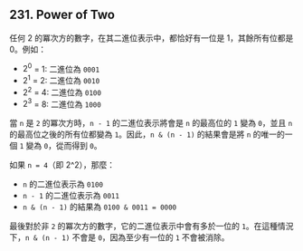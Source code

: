 ## 231. Power of Two

任何 2 的冪次方的數字，在其二進位表示中，都恰好有一位是 1，其餘所有位都是 0。例如：

* $2^0$ = 1: 二進位為 `0001`
* $2^1$ = 2: 二進位為 `0010`
* $2^2$ = 4: 二進位為 `0100`
* $2^3$ = 8: 二進位為 `1000`

當 `n` 是 `2` 的冪次方時，`n - 1` 的二進位表示將會是 `n` 的最高位的 `1` 變為 `0`，並且 `n` 的最高位之後的所有位都變為 `1`。因此，`n & (n - 1)` 的結果會是將 `n` 的唯一的一個 `1` 變為 `0`，從而得到 `0`。

如果 `n = 4`（即 2^2），那麼：

* `n` 的二進位表示為 `0100`
* `n - 1` 的二進位表示為 `0011`
* `n & (n - 1)` 的結果為 `0100 & 0011 = 0000`

最後對於非 `2` 的冪次方的數字，它的二進位表示中會有多於一位的 `1`。在這種情況下，`n & (n - 1)` 不會是 `0`，因為至少有一位的 `1` 不會被消除。
